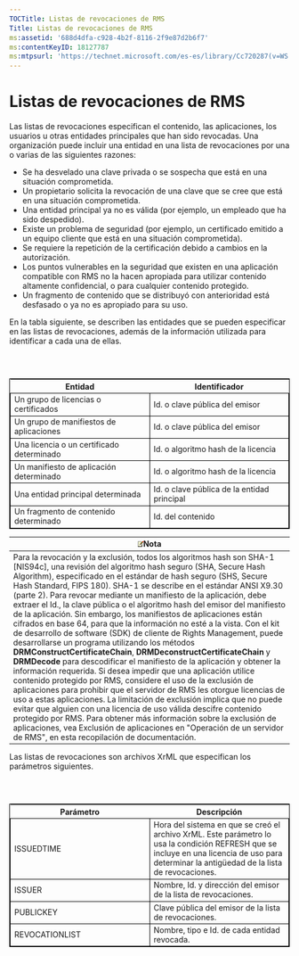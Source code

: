 ```yaml
---
TOCTitle: Listas de revocaciones de RMS
Title: Listas de revocaciones de RMS
ms:assetid: '688d4dfa-c928-4b2f-8116-2f9e87d2b6f7'
ms:contentKeyID: 18127787
ms:mtpsurl: 'https://technet.microsoft.com/es-es/library/Cc720287(v=WS.10)'
---
```


Listas de revocaciones de RMS
=============================

Las listas de revocaciones especifican el contenido, las aplicaciones, los usuarios u otras entidades principales que han sido revocadas. Una organización puede incluir una entidad en una lista de revocaciones por una o varias de las siguientes razones:

-   Se ha desvelado una clave privada o se sospecha que está en una situación comprometida.
-   Un propietario solicita la revocación de una clave que se cree que está en una situación comprometida.
-   Una entidad principal ya no es válida (por ejemplo, un empleado que ha sido despedido).
-   Existe un problema de seguridad (por ejemplo, un certificado emitido a un equipo cliente que está en una situación comprometida).
-   Se requiere la repetición de la certificación debido a cambios en la autorización.
-   Los puntos vulnerables en la seguridad que existen en una aplicación compatible con RMS no la hacen apropiada para utilizar contenido altamente confidencial, o para cualquier contenido protegido.
-   Un fragmento de contenido que se distribuyó con anterioridad está desfasado o ya no es apropiado para su uso.

En la tabla siguiente, se describen las entidades que se pueden especificar en las listas de revocaciones, además de la información utilizada para identificar a cada una de ellas.

###  

 
<table style="border:1px solid black;">
<colgroup>
<col width="50%" />
<col width="50%" />
</colgroup>
<thead>
<tr class="header">
<th>Entidad</th>
<th>Identificador</th>
</tr>
</thead>
<tbody>
<tr class="odd">
<td style="border:1px solid black;">Un grupo de licencias o certificados</td>
<td style="border:1px solid black;">Id. o clave pública del emisor</td>
</tr>
<tr class="even">
<td style="border:1px solid black;">Un grupo de manifiestos de aplicaciones</td>
<td style="border:1px solid black;">Id. o clave pública del emisor</td>
</tr>
<tr class="odd">
<td style="border:1px solid black;">Una licencia o un certificado determinado</td>
<td style="border:1px solid black;">Id. o algoritmo hash de la licencia</td>
</tr>
<tr class="even">
<td style="border:1px solid black;">Un manifiesto de aplicación determinado</td>
<td style="border:1px solid black;">Id. o algoritmo hash de la licencia</td>
</tr>
<tr class="odd">
<td style="border:1px solid black;">Una entidad principal determinada</td>
<td style="border:1px solid black;">Id. o clave pública de la entidad principal</td>
</tr>
<tr class="even">
<td style="border:1px solid black;">Un fragmento de contenido determinado</td>
<td style="border:1px solid black;">Id. del contenido</td>
</tr>
</tbody>
</table>
  
| ![](images/Cc720287.note(WS.10).gif)Nota                                                                                                                                                                                                                                                                                                                                                                                                                                                                                                                                                                                                                                                                                                                                                                                                                                                                                                                                                                                                                                                                                                                                                                                                                                                                                                                                                               |  
|-------------------------------------------------------------------------------------------------------------------------------------------------------------------------------------------------------------------------------------------------------------------------------------------------------------------------------------------------------------------------------------------------------------------------------------------------------------------------------------------------------------------------------------------------------------------------------------------------------------------------------------------------------------------------------------------------------------------------------------------------------------------------------------------------------------------------------------------------------------------------------------------------------------------------------------------------------------------------------------------------------------------------------------------------------------------------------------------------------------------------------------------------------------------------------------------------------------------------------------------------------------------------------------------------------------------------------------------------------------------------------------------------------------------------------------|  
| Para la revocación y la exclusión, todos los algoritmos hash son SHA-1 \[NIS94c\], una revisión del algoritmo hash seguro (SHA, Secure Hash Algorithm), especificado en el estándar de hash seguro (SHS, Secure Hash Standard, FIPS 180). SHA-1 se describe en el estándar ANSI X9.30 (parte 2). Para revocar mediante un manifiesto de la aplicación, debe extraer el Id., la clave pública o el algoritmo hash del emisor del manifiesto de la aplicación. Sin embargo, los manifiestos de aplicaciones están cifrados en base 64, para que la información no esté a la vista. Con el kit de desarrollo de software (SDK) de cliente de Rights Management, puede desarrollarse un programa utilizando los métodos **DRMConstructCertificateChain**, **DRMDeconstructCertificateChain** y **DRMDecode** para descodificar el manifiesto de la aplicación y obtener la información requerida. Si desea impedir que una aplicación utilice contenido protegido por RMS, considere el uso de la exclusión de aplicaciones para prohibir que el servidor de RMS les otorgue licencias de uso a estas aplicaciones. La limitación de exclusión implica que no puede evitar que alguien con una licencia de uso válida descifre contenido protegido por RMS. Para obtener más información sobre la exclusión de aplicaciones, vea Exclusión de aplicaciones en "Operación de un servidor de RMS", en esta recopilación de documentación. |
  
Las listas de revocaciones son archivos XrML que especifican los parámetros siguientes.
  
###  

 
<table style="border:1px solid black;">
<colgroup>
<col width="50%" />
<col width="50%" />
</colgroup>
<thead>
<tr class="header">
<th>Parámetro</th>
<th>Descripción</th>
</tr>
</thead>
<tbody>
<tr class="odd">
<td style="border:1px solid black;">ISSUEDTIME</td>
<td style="border:1px solid black;">Hora del sistema en que se creó el archivo XrML. Este parámetro lo usa la condición REFRESH que se incluye en una licencia de uso para determinar la antigüedad de la lista de revocaciones.</td>
</tr>
<tr class="even">
<td style="border:1px solid black;">ISSUER</td>
<td style="border:1px solid black;">Nombre, Id. y dirección del emisor de la lista de revocaciones.</td>
</tr>
<tr class="odd">
<td style="border:1px solid black;">PUBLICKEY</td>
<td style="border:1px solid black;">Clave pública del emisor de la lista de revocaciones.</td>
</tr>
<tr class="even">
<td style="border:1px solid black;">REVOCATIONLIST</td>
<td style="border:1px solid black;">Nombre, tipo e Id. de cada entidad revocada.</td>
</tr>
</tbody>
</table>
